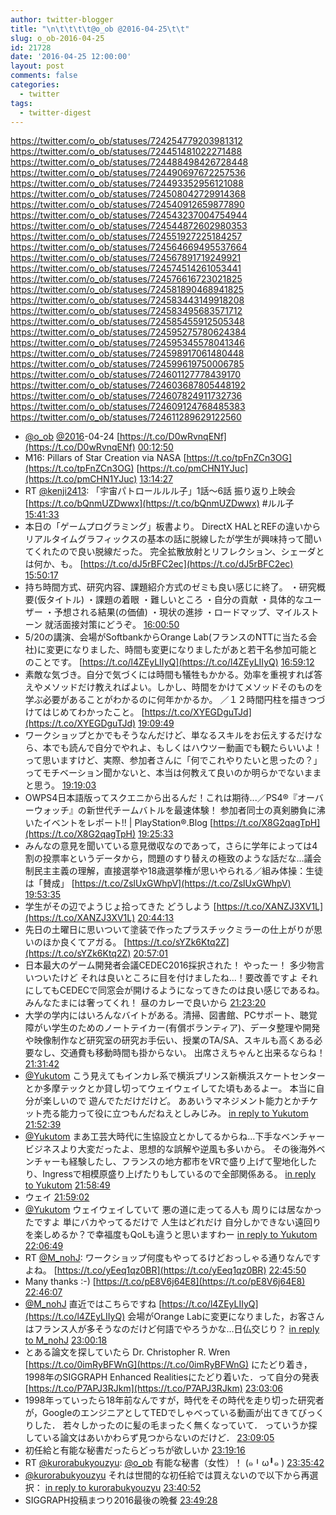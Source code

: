 ```yaml
---
author: twitter-blogger
title: "\n\t\t\t\t@o_ob @2016-04-25\t\t"
slug: o_ob-2016-04-25
id: 21728
date: '2016-04-25 12:00:00'
layout: post
comments: false
categories:
  - twitter
tags:
  - twitter-digest
---
```


https://twitter.com/o_ob/statuses/724254779203981312 https://twitter.com/o_ob/statuses/724451481022271488 https://twitter.com/o_ob/statuses/724488498426728448 https://twitter.com/o_ob/statuses/724490697672257536 https://twitter.com/o_ob/statuses/724493352956121088 https://twitter.com/o_ob/statuses/724508042729914368 https://twitter.com/o_ob/statuses/724540912659877890 https://twitter.com/o_ob/statuses/724543237004754944 https://twitter.com/o_ob/statuses/724544872602980353 https://twitter.com/o_ob/statuses/724551927225184257 https://twitter.com/o_ob/statuses/724564669495537664 https://twitter.com/o_ob/statuses/724567891719249921 https://twitter.com/o_ob/statuses/724574514261053441 https://twitter.com/o_ob/statuses/724576616723021825 https://twitter.com/o_ob/statuses/724581890468941825 https://twitter.com/o_ob/statuses/724583443149918208 https://twitter.com/o_ob/statuses/724583495683571712 https://twitter.com/o_ob/statuses/724585455912505348 https://twitter.com/o_ob/statuses/724595275780624384 https://twitter.com/o_ob/statuses/724595345578041346 https://twitter.com/o_ob/statuses/724598917061480448 https://twitter.com/o_ob/statuses/724599619750006785 https://twitter.com/o_ob/statuses/724601127778439170 https://twitter.com/o_ob/statuses/724603687805448192 https://twitter.com/o_ob/statuses/724607824911732736 https://twitter.com/o_ob/statuses/724609124768485383 https://twitter.com/o_ob/statuses/724611289629122560  

*   [@o_ob](https://twitter.com/o_ob) [@2016](https://twitter.com/2016)-04-24 [https://t.co/D0wRvnqENf](https://t.co/D0wRvnqENf) [00:12:50](https://twitter.com/o_ob/statuses/724254779203981312)
*   M16: Pillars of Star Creation via NASA [https://t.co/tpFnZCn3OG](https://t.co/tpFnZCn3OG) [https://t.co/pmCHN1YJuc](https://t.co/pmCHN1YJuc) [13:14:27](https://twitter.com/o_ob/statuses/724451481022271488)
*   RT [@kenji2413](https://twitter.com/kenji2413): 「宇宙パトロールルル子」1話～6話 振り返り上映会 [https://t.co/bQnmUZDwwx](https://t.co/bQnmUZDwwx) #ルル子 [15:41:33](https://twitter.com/o_ob/statuses/724488498426728448)
*   本日の「ゲームプログラミング」板書より。 DirectX HALとREFの違いからリアルタイムグラフィックスの基本の話に脱線したが学生が興味持って聞いてくれたので良い脱線だった。 完全拡散放射とリフレクション、シェーダとは何か、も。 [https://t.co/dJ5rBFC2ec](https://t.co/dJ5rBFC2ec) [15:50:17](https://twitter.com/o_ob/statuses/724490697672257536)
*   持ち時間方式、研究内容、課題紹介方式のゼミも良い感じに終了。 ・研究概要(仮タイトル) ・課題の着眼 ・難しいところ ・自分の貢献 ・具体的なユーザー ・予想される結果(の価値) ・現状の進捗 ・ロードマップ、マイルストーン 就活面接対策にどうぞ。 [16:00:50](https://twitter.com/o_ob/statuses/724493352956121088)
*   5/20の講演、会場がSoftbankからOrange Lab(フランスのNTTに当たる会社)に変更になりました、時間も変更になりましたがあと若干名参加可能とのことです。 [https://t.co/l4ZEyLIIyQ](https://t.co/l4ZEyLIIyQ) [16:59:12](https://twitter.com/o_ob/statuses/724508042729914368)
*   素敵な気づき。自分で気づくには時間も犠牲もかかる。効率を重視すれば答えやメソッドだけ教えればよい。しかし、時間をかけてメソッドそのものを学ぶ必要があることがわかるのに何年かかるか。 ／１２時間円柱を描きつづけてはじめてわかったこと。 [https://t.co/XYEGDguTJd](https://t.co/XYEGDguTJd) [19:09:49](https://twitter.com/o_ob/statuses/724540912659877890)
*   ワークショップとかでもそうなんだけど、単なるスキルをお伝えするだけなら、本でも読んで自分でやれよ、もしくはハウツー動画でも観たらいいよ！って思いますけど、実際、参加者さんに「何でこれやりたいと思ったの？」ってモチベーション聞かないと、本当は何教えて良いのか明らかでないままと思う。 [19:19:03](https://twitter.com/o_ob/statuses/724543237004754944)
*   OWPS4日本語版ってスクエニから出るんだ！これは期待...／PS4®『オーバーウォッチ』の新世代チームバトルを最速体験！ 参加者同士の真剣勝負に沸いたイベントをレポート!! | PlayStation®.Blog [https://t.co/X8G2qagTpH](https://t.co/X8G2qagTpH) [19:25:33](https://twitter.com/o_ob/statuses/724544872602980353)
*   みんなの意見を聞いている意見徴収なのであって，さらに学年によっては4割の投票率というデータから，問題のすり替えの極致のような話だな…議会制民主主義の理解，直接選挙や18歳選挙権が思いやられる／組み体操：生徒は「賛成」 [https://t.co/ZslUxGWhpV](https://t.co/ZslUxGWhpV) [19:53:35](https://twitter.com/o_ob/statuses/724551927225184257)
*   学生がその辺でようじょ拾ってきた どうしよう [https://t.co/XANZJ3XV1L](https://t.co/XANZJ3XV1L) [20:44:13](https://twitter.com/o_ob/statuses/724564669495537664)
*   先日の土曜日に思いついて塗装で作ったプラスチックミラーの仕上がりが思いのほか良くてアガる。 [https://t.co/sYZk6Ktq2Z](https://t.co/sYZk6Ktq2Z) [20:57:01](https://twitter.com/o_ob/statuses/724567891719249921)
*   日本最大のゲーム開発者会議CEDEC2016採択された！ やったー！ 多少物言いついたけど それは良いところに目を付けましたね...！要改善ですよ それにしてもCEDECで同窓会が開けるようになってきたのは良い感じであるね。 みんなたまには奢ってくれ！ 昼のカレーで良いから [21:23:20](https://twitter.com/o_ob/statuses/724574514261053441)
*   大学の学内にはいろんなバイトがある。清掃、図書館、PCサポート、聴覚障がい学生のためのノートテイカー(有償ボランティア)、データ整理や開発や映像制作など研究室の研究お手伝い、授業のTA/SA、スキルも高くある必要なし、交通費も移動時間も掛からない。 出席さえちゃんと出来るならね！ [21:31:42](https://twitter.com/o_ob/statuses/724576616723021825)
*   [@Yukutom](https://twitter.com/Yukutom) こう見えてもインカレ系で横浜プリンス新横浜スケートセンターとか多摩テックとか貸し切ってウェイウェイしてた頃もあるよー。 本当に自分が楽しいので 遊んでただけだけど。 ああいうマネジメント能力とかチケット売る能力って役に立つもんだねえとしみじみ。 [in reply to Yukutom](https://twitter.com/Yukutom/statuses/724581028845621248) [21:52:39](https://twitter.com/o_ob/statuses/724581890468941825)
*   [@Yukutom](https://twitter.com/Yukutom) まあ工芸大時代に生協設立とかしてるからね…下手なベンチャービジネスより大変だったよ、思想的な誤解や逆風も多いから。 その後海外ベンチャーも経験したし、フランスの地方都市をVRで盛り上げて聖地化したり、Ingressで相模原盛り上げたりもしているので全部関係ある。 [in reply to Yukutom](https://twitter.com/Yukutom/statuses/724582230312390656) [21:58:49](https://twitter.com/o_ob/statuses/724583443149918208)
*   ウェイ [21:59:02](https://twitter.com/o_ob/statuses/724583495683571712)
*   [@Yukutom](https://twitter.com/Yukutom) ウェイウェイしていて 悪の道に走ってる人も 周りには居なかったですよ 単にバカやってるだけで 人生はどれだけ 自分しかできない遠回り を楽しめるか？で幸福度もQoLも違うと思いますわー [in reply to Yukutom](https://twitter.com/Yukutom/statuses/724583748423942144) [22:06:49](https://twitter.com/o_ob/statuses/724585455912505348)
*   RT [@M_nohJ](https://twitter.com/M_nohJ): ワークショップ何度もやってるけどおっしゃる通りなんですよね。 [https://t.co/yEeq1qz0BR](https://t.co/yEeq1qz0BR) [22:45:50](https://twitter.com/o_ob/statuses/724595275780624384)
*   Many thanks :-) [https://t.co/pE8V6j64E8](https://t.co/pE8V6j64E8) [22:46:07](https://twitter.com/o_ob/statuses/724595345578041346)
*   [@M_nohJ](https://twitter.com/M_nohJ) 直近ではこちらですね [https://t.co/l4ZEyLIIyQ](https://t.co/l4ZEyLIIyQ) 会場がOrange Labに変更になりました，お客さんはフランス人が多そうなのだけど何語でやろうかな…日仏交じり？ [in reply to M_nohJ](https://twitter.com/M_nohJ/statuses/724596801806819328) [23:00:18](https://twitter.com/o_ob/statuses/724598917061480448)
*   とある論文を探していたら Dr. Christopher R. Wren [https://t.co/0imRyBFWnG](https://t.co/0imRyBFWnG) にたどり着き，1998年のSIGGRAPH Enhanced Realitiesにたどり着いた．って自分の発表 [https://t.co/P7APJ3RJkm](https://t.co/P7APJ3RJkm) [23:03:06](https://twitter.com/o_ob/statuses/724599619750006785)
*   1998年っていったら18年前なんですが，時代をその時代を走り切った研究者が，GoogleのエンジニアとしてTEDでしゃべっている動画が出てきてびっくりした． 若々しかったのに髪の毛まったく無くなっていて． っていうか探している論文はあいかわらず見つからないのだけど． [23:09:05](https://twitter.com/o_ob/statuses/724601127778439170)
*   初任給と有能な秘書だったらどっちが欲しいか [23:19:16](https://twitter.com/o_ob/statuses/724603687805448192)
*   RT [@kurorabukyouzyu](https://twitter.com/kurorabukyouzyu): [@o_ob](https://twitter.com/o_ob) 有能な秘書（女性）！ (๑╹ω╹๑ ) [23:35:42](https://twitter.com/o_ob/statuses/724607824911732736)
*   [@kurorabukyouzyu](https://twitter.com/kurorabukyouzyu) それは世間的な初任給では買えないので以下から再選択： [in reply to kurorabukyouzyu](https://twitter.com/kurorabukyouzyu/statuses/724606996482138112) [23:40:52](https://twitter.com/o_ob/statuses/724609124768485383)
*   SIGGRAPH投稿まつり2016最後の晩餐 [23:49:28](https://twitter.com/o_ob/statuses/724611289629122560)